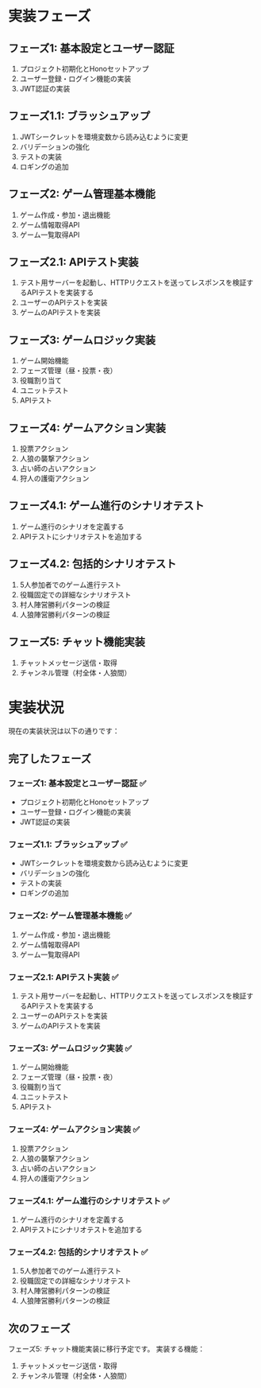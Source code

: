 # 実装フェーズ

## フェーズ1: 基本設定とユーザー認証

1. プロジェクト初期化とHonoセットアップ
2. ユーザー登録・ログイン機能の実装
3. JWT認証の実装

## フェーズ1.1: ブラッシュアップ

1. JWTシークレットを環境変数から読み込むように変更
2. バリデーションの強化
3. テストの実装
4. ロギングの追加

## フェーズ2: ゲーム管理基本機能

1. ゲーム作成・参加・退出機能
2. ゲーム情報取得API
3. ゲーム一覧取得API

## フェーズ2.1: APIテスト実装

1. テスト用サーバーを起動し、HTTPリクエストを送ってレスポンスを検証するAPIテストを実装する
2. ユーザーのAPIテストを実装
3. ゲームのAPIテストを実装

## フェーズ3: ゲームロジック実装

1. ゲーム開始機能
2. フェーズ管理（昼・投票・夜）
3. 役職割り当て
4. ユニットテスト
5. APIテスト

## フェーズ4: ゲームアクション実装

1. 投票アクション
2. 人狼の襲撃アクション
3. 占い師の占いアクション
4. 狩人の護衛アクション

## フェーズ4.1: ゲーム進行のシナリオテスト

1. ゲーム進行のシナリオを定義する
2. APIテストにシナリオテストを追加する

## フェーズ4.2: 包括的シナリオテスト

1. 5人参加者でのゲーム進行テスト
2. 役職固定での詳細なシナリオテスト
3. 村人陣営勝利パターンの検証
4. 人狼陣営勝利パターンの検証

## フェーズ5: チャット機能実装

1. チャットメッセージ送信・取得
2. チャンネル管理（村全体・人狼間）

# 実装状況

現在の実装状況は以下の通りです：

## 完了したフェーズ

### フェーズ1: 基本設定とユーザー認証 ✅
- プロジェクト初期化とHonoセットアップ
- ユーザー登録・ログイン機能の実装
- JWT認証の実装

### フェーズ1.1: ブラッシュアップ ✅
- JWTシークレットを環境変数から読み込むように変更
- バリデーションの強化
- テストの実装
- ロギングの追加

### フェーズ2: ゲーム管理基本機能 ✅
1. ゲーム作成・参加・退出機能
2. ゲーム情報取得API
3. ゲーム一覧取得API

### フェーズ2.1: APIテスト実装 ✅
1. テスト用サーバーを起動し、HTTPリクエストを送ってレスポンスを検証するAPIテストを実装する
2. ユーザーのAPIテストを実装
3. ゲームのAPIテストを実装

### フェーズ3: ゲームロジック実装 ✅
1. ゲーム開始機能
2. フェーズ管理（昼・投票・夜）
3. 役職割り当て
4. ユニットテスト
5. APIテスト

### フェーズ4: ゲームアクション実装 ✅
1. 投票アクション
2. 人狼の襲撃アクション
3. 占い師の占いアクション
4. 狩人の護衛アクション

### フェーズ4.1: ゲーム進行のシナリオテスト ✅
1. ゲーム進行のシナリオを定義する
2. APIテストにシナリオテストを追加する

### フェーズ4.2: 包括的シナリオテスト ✅
1. 5人参加者でのゲーム進行テスト
2. 役職固定での詳細なシナリオテスト
3. 村人陣営勝利パターンの検証
4. 人狼陣営勝利パターンの検証

## 次のフェーズ

フェーズ5: チャット機能実装に移行予定です。
実装する機能：
1. チャットメッセージ送信・取得
2. チャンネル管理（村全体・人狼間）